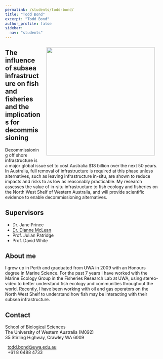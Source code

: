 ```yaml
---
permalink: /students/todd-bond/
title: "Todd Bond"
excerpt: "Todd Bond"
author_profile: false
sidebar:
  nav: "students"
---
```

<img class="philprofile" src='/images/Todd_WS.jpg' align='right' width="350" hspace="20" vspace="10">

## The influence of subsea infrastructure on fish and fisheries and the implications for decommissioning 
Decommissioning off shore infrastructure is a major global issue set to cost Australia $18 billion over the next 50 years. In Australia, full removal of infrastructure is required at this phase unless alternatives, such as leaving infrastructure in-situ, are shown to reduce impacts and risks to as low as reasonably practicable. My research assesses the value of in-situ infrastructure to fish ecology and fisheries on the North West Shelf of Western Australia, and will provide scientific evidence to enable decommissioning alternatives. 

## Supervisors
- Dr. Jane Prince
- [Dr. Dianne McLean](https://uwamegfisheries.github.io/academics/dianne-mclean/ "Dianne McLean")
- Prof. Julian Patridge
- Prof. David White

## About me
I grew up in Perth and graduated from UWA in 2009 with an Honours degree in Marine Science. For the past 7 years I have worked with the Marine Ecology Group in the Fisheries Research Lab at UWA, using stereo-video to better understand fish ecology and communities throughout the world. Recently, I have been working with oil and gas operators on the North West Shelf to understand how fish may be interacting with their subsea infrastructure. 

## Contact
<p class="address"><i class="far fa-building"></i> School of Biological Sciences<br>
The University of Western Australia (M092)<br>
35 Stirling Highway, Crawley WA 6009</p>

<p class="phoneemail"><i class="far fa-envelope-open"></i>&nbsp;&nbsp;<a href="mailto:todd.bond@uwa.edu.au">todd.bond@uwa.edu.au</a><br>
<i class="fas fa-phone"></i>&nbsp;&nbsp;+61 8 6488 4733<br>
